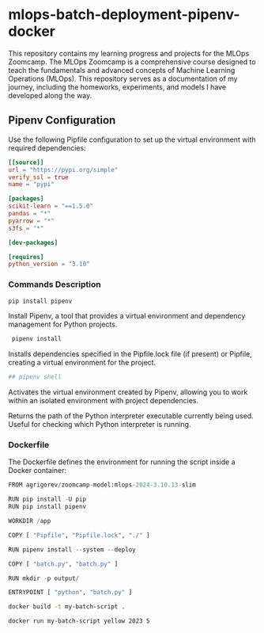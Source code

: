 # mlops-batch-deployment-pipenv-docker

This repository contains my learning progress and projects for the MLOps Zoomcamp. The MLOps Zoomcamp is a comprehensive course designed to teach the fundamentals and advanced concepts of Machine Learning Operations (MLOps). This repository serves as a documentation of my journey, including the homeworks, experiments, and models I have developed along the way.



## Pipenv Configuration

Use the following Pipfile configuration to set up the virtual environment with required dependencies:

```toml
[[source]]
url = "https://pypi.org/simple"
verify_ssl = true
name = "pypi"

[packages]
scikit-learn = "==1.5.0"
pandas = "*"
pyarrow = "*"
s3fs = "*"

[dev-packages]

[requires]
python_version = "3.10"
```
### Commands Description
```bash
pip install pipenv
```
Install Pipenv, a tool that provides a virtual environment and dependency management for Python projects.
```bash
 pipenv install
```
Installs dependencies specified in the Pipfile.lock file (if present) or Pipfile, creating a virtual environment for the project.
```bash
## pipenv shell
```
Activates the virtual environment created by Pipenv, allowing you to work within an isolated environment with project dependencies.



Returns the path of the Python interpreter executable currently being used. Useful for checking which Python interpreter is running.


### Dockerfile
The Dockerfile defines the environment for running the script inside a Docker container:

``` python
FROM agrigorev/zoomcamp-model:mlops-2024-3.10.13-slim

RUN pip install -U pip
RUN pip install pipenv 

WORKDIR /app

COPY [ "Pipfile", "Pipfile.lock", "./" ]

RUN pipenv install --system --deploy

COPY [ "batch.py", "batch.py" ]

RUN mkdir -p output/

ENTRYPOINT [ "python", "batch.py" ]
```
```bash
docker build -t my-batch-script .

docker run my-batch-script yellow 2023 5
```

